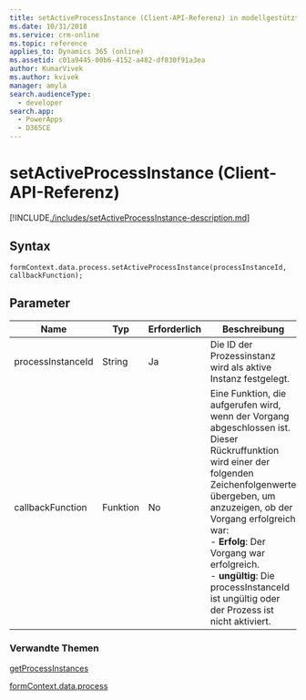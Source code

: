 ```yaml
---
title: setActiveProcessInstance (Client-API-Referenz) in modellgestützten Apps | MicrosoftDocs
ms.date: 10/31/2018
ms.service: crm-online
ms.topic: reference
applies_to: Dynamics 365 (online)
ms.assetid: c01a9445-00b6-4152-a482-df830f91a3ea
author: KumarVivek
ms.author: kvivek
manager: amyla
search.audienceType:
  - developer
search.app:
  - PowerApps
  - D365CE
---
```

# <a name="setactiveprocessinstance-client-api-reference"></a>setActiveProcessInstance (Client-API-Referenz)



[!INCLUDE[./includes/setActiveProcessInstance-description.md](./includes/setActiveProcessInstance-description.md)]

## <a name="syntax"></a>Syntax

`formContext.data.process.setActiveProcessInstance(processInstanceId, callbackFunction);`

## <a name="parameter"></a>Parameter

|Name|Typ|Erforderlich|Beschreibung|
|--|--|--|--|
|processInstanceId|String|Ja|Die ID der Prozessinstanz wird als aktive Instanz festgelegt.|
|callbackFunction|Funktion|No|Eine Funktion, die aufgerufen wird, wenn der Vorgang abgeschlossen ist. Dieser Rückruffunktion wird einer der folgenden Zeichenfolgenwerte übergeben, um anzuzeigen, ob der Vorgang erfolgreich war:<br/>- **Erfolg**: Der Vorgang war erfolgreich.<br/>- **ungültig**: Die processInstanceId ist ungültig oder der Prozess ist nicht aktiviert.|

### <a name="related-topics"></a>Verwandte Themen

[getProcessInstances](getProcessInstances.md)

[formContext.data.process](../formContext-data-process.md)
 


